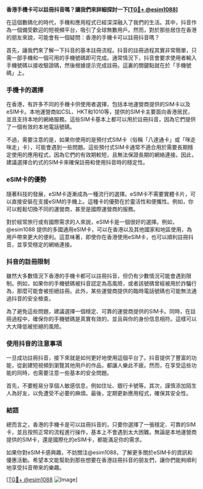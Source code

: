 **香港手機卡可以註冊抖音嗎？讓我們來詳細探討一下[[TG💪+ @esim1088](https://t.me/s/esim1088)]**

在這個數碼化的時代，手機和應用程式已經深深融入了我們的生活。其中，抖音作為一個備受歡迎的短視頻平台，吸引了全球無數用戶。然而，對於那些居住在香港的朋友來說，可能會有一個疑問：香港的手機卡可以註冊抖音嗎？

首先，讓我們來了解一下抖音的基本註冊流程。抖音的註冊過程其實非常簡單，只需一部手機和一個可用的手機號碼即可完成。通常情況下，抖音會要求使用者輸入手機號碼以接收驗證碼，然後根據提示完成註冊。這裏的關鍵點就在於「手機號碼」上。

### 手機卡的選擇

在香港，有許多不同的手機卡供使用者選擇，包括本地運營商提供的SIM卡以及eSIM卡。本地運營商如CSL、HKT和1010等，提供的SIM卡主要面向香港居民，並且支持本地的網絡服務。這些SIM卡基本上都可以用於註冊抖音，因為它們提供了一個有效的本地電話號碼。

不過，需要注意的是，如果你使用的是預付式SIM卡（俗稱「八達通卡」或「咪走咪走」卡），可能會遇到一些問題。這些預付式SIM卡通常不適合用於需要長期穩定使用的應用程式，因為它們的有效期較短，且無法保證長期的網絡連接。因此，建議選擇合約式的SIM卡來確保註冊和使用抖音時的穩定性。

### eSIM卡的優勢

隨著科技的發展，eSIM卡逐漸成為一種流行的選擇。eSIM卡不需要實體卡片，可以直接安裝在支援eSIM的手機上。這種卡的優勢在於靈活性和便攜性。例如，你可以輕鬆切換不同的運營商，甚至是國際運營商的服務。

對於經常旅行或有國際需求的人來說，eSIM卡是一個很好的選擇。例如，@esim1088 提供的多國通用eSIM卡，可以在香港以及其他國家和地區使用，為用戶帶來更大的便利。這意味著，即使你在香港使用eSIM卡，也可以順利註冊抖音，並享受穩定的網絡連接。

### 抖音的註冊限制

雖然大多數情況下香港的手機卡都可以註冊抖音，但仍有少數情況可能會遇到限制。例如，如果你的手機號碼被抖音認定為高風險，或者該號碼曾經被用於詐騙行為，那麼可能會被拒絕註冊。此外，某些運營商提供的臨時電話號碼也可能無法通過抖音的安全檢查。

為了避免這些問題，建議選擇一個穩定、可靠的運營商提供的SIM卡。同時，在註冊過程中，確保你的手機號碼是真實有效的，並且與你的身份信息相符。這樣可以大大降低被拒絕的風險。

### 使用抖音的注意事項

一旦成功註冊抖音，接下來就是如何更好地使用這個平台了。抖音提供了豐富的功能，從創建短視頻到瀏覽其他用戶的作品，都讓人樂此不疲。然而，在享受這些功能的同時，也需要注意一些基本的安全問題。

首先，不要輕易分享個人敏感信息，例如住址、銀行卡號等。其次，謹慎添加陌生人為好友，以免遭受不必要的麻煩。最後，定期更新應用程式，確保其安全性。

### 結語

總而言之，香港的手機卡是可以註冊抖音的，只要你選擇了一張穩定、可靠的SIM卡，並且按照正常的流程進行操作，基本上不會遇到太大困難。無論是本地運營商提供的SIM卡，還是國際化的eSIM卡，都能滿足你的需求。

如果你對eSIM卡感興趣，不妨關注@esim1088，了解更多關於eSIM卡的資訊和優惠活動。希望本文能幫助到那些想要在香港註冊抖音的朋友們，讓你們能夠順利地享受抖音帶來的樂趣。

[[TG💪+ @esim1088](https://t.me/s/esim1088) ![Image](https://i.postimg.cc/4NQfJmqS/Snipaste-2025-05-13-00-14-12.png)]